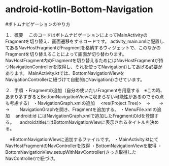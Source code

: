 # android-kotlin-Bottom-Navigation
#ボトムナビゲーションのやり方

１．概要
　このコードはボトムナビゲーションによってMainActivityのFragmentを切り替え、画面遷移をするコードです。
activity_main.xmlに配置してあるNavHostFragmentがFragmentを格納するウィジェットで、このなかのFragmentを切り替えることによって画面が切り替わります。
NavHostFragment内のFragmentを切り替えるためにはNavHostFragmentが持つNavigationControllerを取得し、それを使ってNavigation()してあげる必要があります。
MainActivity.ktでは、BottomNavigationViewをNavigationControllerに紐づけて自動的にNavigation()させています。

２．手順
・Fragmentの追加（自分の使いたいFragmentを用意する　※この時、あまり多すぎるとBottomNavigationViewに収まらない可能性があるのでその点も考慮する）
・NavigationGraph.xmlの追加
　<res(Project Tree)>　→　<New>　→　<Android Resource File>　→　<Navigation>
　NavigationGraphを開き、Fragmentを追加する。
・MenuFile.xmlの追加
　android:id にはNavigationGraph.xmlで追加したFragmentのIdを登録する。
　android:titleにはBottomNavigationViewに表示されるタイトルを決める。
 
　※BottomNavigationViewに追加するファイルです。
・MainActivity.ktにてNavHostFragmentのNavControllerを取得
・BottomNavigationViewを取得
・BottomNavigationView.setupWithNavController(さっき取得したNavController)で紐づけ。
